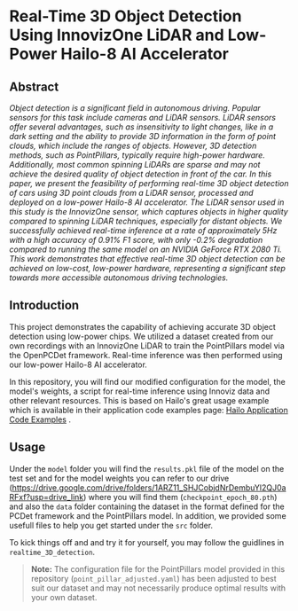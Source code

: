 # Real-Time 3D Object Detection Using InnovizOne LiDAR and Low-Power Hailo-8 AI Accelerator

## Abstract

*Object detection is a significant field in autonomous driving. Popular sensors for this task include cameras and LiDAR sensors. LiDAR sensors offer several advantages, such as insensitivity to light changes, like in a dark setting and the ability to provide 3D information in the form of point clouds, which include the ranges of objects. However, 3D detection methods, such as PointPillars, typically require high-power hardware. Additionally, most common spinning LiDARs are sparse and may not achieve the desired quality of object detection in front of the car. In this paper, we present the feasibility of performing real-time 3D object detection of cars using 3D point clouds from a LiDAR sensor, processed and deployed on a low-power Hailo-8 AI accelerator. The LiDAR sensor used in this study is the InnovizOne sensor, which captures objects in higher quality compared to spinning LiDAR techniques, especially for distant objects. We successfully achieved real-time inference at a rate of approximately 5Hz with a high accuracy of 0.91% F1 score, with only -0.2% degradation compared to running the same model on an NVIDIA GeForce RTX 2080 Ti. This work demonstrates that effective real-time 3D object detection can be achieved on low-cost, low-power hardware, representing a significant step towards more accessible autonomous driving technologies.*

## Introduction
This project demonstrates the capability of achieving accurate 3D object detection using low-power chips. We utilized a dataset created from our own recordings with an InnovizOne LiDAR to train the PointPillars model via the OpenPCDet framework. Real-time inference was then performed using our low-power Hailo-8 AI accelerator.

In this repository, you will find our modified configuration for the model, the model's weights, a script for real-time inference using Innoviz data and other relevant resources. This is based on Hailo's great usage example which is available in their application code examples page: [Hailo Application Code Examples](https://github.com/hailo-ai/Hailo-Application-Code-Examples/tree/main)
.

## Usage
Under the ``model`` folder you will find the ``results.pkl`` file of the model on the test set and for the model weights you can refer to our drive (https://drive.google.com/drive/folders/1ARZ11_SHJCobjdNrDembuYl2QJ0aRFxf?usp=drive_link) where you will find them (``checkpoint_epoch_80.pth``) and also the ``data`` folder containing the dataset in the format defined for the PCDet framework and the PointPillars model. In addition, we provided some usefull files to help you get started under the ``src`` folder.

To kick things off and and try it for yourself, you may follow the guidlines in ``realtime_3D_detection``.

> **Note:** The configuration file for the PointPillars model provided in this repository (``point_pillar_adjusted.yaml``) has been adjusted to best suit our dataset and may not necessarily produce optimal results with your own dataset.
